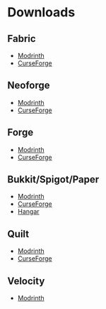 # Downloads

## Fabric

- [Modrinth](https://modrinth.com/mod/simple-voice-chat/versions?l=fabric) <Badge type="tip" text="Recommended" />
- [CurseForge](https://legacy.curseforge.com/minecraft/mc-mods/simple-voice-chat/files/all?filter-game-version=2020709689%3A7499)

## Neoforge

- [Modrinth](https://modrinth.com/mod/simple-voice-chat/versions?l=neoforge) <Badge type="tip" text="Recommended" />
- [CurseForge](https://legacy.curseforge.com/minecraft/mc-mods/simple-voice-chat/files/all?filter-game-version=2020709689%3A10150)

## Forge

- [Modrinth](https://modrinth.com/mod/simple-voice-chat/versions?l=forge) <Badge type="tip" text="Recommended" />
- [CurseForge](https://legacy.curseforge.com/minecraft/mc-mods/simple-voice-chat/files/all?filter-game-version=2020709689%3A7498)

## Bukkit/Spigot/Paper

- [Modrinth](https://modrinth.com/plugin/simple-voice-chat/versions?l=bukkit) <Badge type="tip" text="Recommended" />
- [CurseForge](https://legacy.curseforge.com/minecraft/bukkit-plugins/simple-voice-chat/files/all)
- [Hangar](https://hangar.papermc.io/henkelmax/SimpleVoiceChat/versions) <Badge type="danger" text="Outdated" />

## Quilt

- [Modrinth](https://modrinth.com/mod/simple-voice-chat/versions?l=quilt) <Badge type="tip" text="Recommended" />
- [CurseForge](https://legacy.curseforge.com/minecraft/mc-mods/simple-voice-chat/files/all?filter-game-version=2020709689%3A9153)

## Velocity

- [Modrinth](https://modrinth.com/mod/simple-voice-chat/versions?l=velocity) <Badge type="tip" text="Recommended" />

